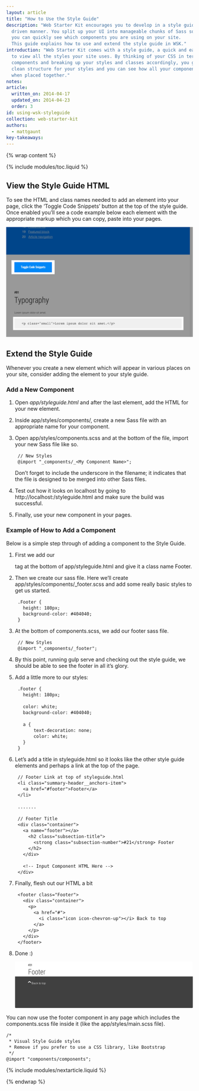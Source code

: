 ```yaml
---
layout: article
title: "How to Use the Style Guide"
description: "Web Starter Kit encourages you to develop in a style guide
  driven manner. You split up your UI into manageable chunks of Sass so that
  you can quickly see which components you are using on your site.
  This guide explains how to use and extend the style guide in WSK."
introduction: "Web Starter Kit comes with a style guide, a quick and easy way
  to view all the styles your site uses. By thinking of your CSS in terms of
  components and breaking up your styles and classes accordingly, you get a
  clean structure for your styles and you can see how all your components look
  when placed together."
notes:
article:
  written_on: 2014-04-17
  updated_on: 2014-04-23
  order: 3
id: using-wsk-styleguide
collection: web-starter-kit
authors:
  - mattgaunt
key-takeaways:
---
```


{% wrap content %}

{% include modules/toc.liquid %}

## View the Style Guide HTML

To see the HTML and class names needed to add an element into your page, click
the ‘Toggle Code Snippets’ button at the top of the style guide. Once enabled
you’ll see a code example below each element with the appropriate markup which
you can copy, paste into your pages.

![Screenshot of Toggle Code Snippet Button](images/wsk-code-toggle.jpg)

## Extend the Style Guide

Whenever you create a new element which will appear in various places on your
site, consider adding the element to your style guide.

### Add a New Component

1. Open *app/styleguide.html* and after the last element, add the HTML
for your new element.

2. Inside app/styles/components/, create a new Sass file with an appropriate
name for your component.

3. Open app/styles/components.scss and at the bottom of the file, import your
new Sass file like so.

        // New Styles
        @import "_components/_<My Component Name>";

    Don’t forget to include the underscore in the filename; it indicates that
    the file is designed to be merged into other Sass files.

4. Test out how it looks on localhost by going to http://localhost:<Port Number>/styleguide.html and make sure the build was successful.

5. Finally, use your new component in your pages.

### Example of How to Add a Component

Below is a simple step through of adding a component to the Style Guide.

1. First we add our <footer> tag at the bottom of app/styleguide.html
and give it a class name Footer.

2. Then we create our sass file. Here we’ll create
app/styles/components/_footer.scss and add some really basic styles to get
us started.

        .Footer {
          height: 180px;
          background-color: #404040;
        }

3. At the bottom of components.scss, we add our footer sass file.

        // New Styles
        @import "_components/_footer";

4. By this point, running gulp serve and checking out the style guide, we
should be able to see the footer in all it’s glory.

5. Add a little more to our styles:

        .Footer {
          height: 180px;

          color: white;
          background-color: #404040;

          a {
              text-decoration: none;
              color: white;
          }
        }


6. Let’s add a title in styleguide.html so it looks like the other style guide
elements and perhaps a link at the top of the page.

        // Footer Link at top of styleguide.html
        <li class="summary-header__anchors-item">
          <a href="#footer">Footer</a>
        </li>

        .......

        // Footer Title
        <div class="container">
          <a name="footer"></a>
            <h2 class="subsection-title">
              <strong class="subsection-number">#21</strong> Footer
            </h2>
          </div>

          <!-- Input Component HTML Here -->
        </div>

7. Finally, flesh out our HTML a bit


        <footer class="Footer">
          <div class="container">
            <p>
              <a href="#">
                <i class="icon icon-chevron-up"></i> Back to top
              </a>
            </p>
          </div>
        </footer>

8. Done :)

    ![A new footer for the Web Starter Kit styleguide](images/wsk-footer.jpg)

You can now use the footer component in any page which includes the
components.scss file inside it (like the app/styles/main.scss file).

    /*
     * Visual Style Guide styles
     * Remove if you prefer to use a CSS library, like Bootstrap
     */
    @import "components/components";

{% include modules/nextarticle.liquid %}

{% endwrap %}
